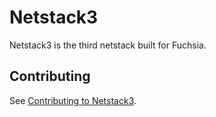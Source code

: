# Netstack3

Netstack3 is the third netstack built for Fuchsia.

## Contributing

See [Contributing to Netstack3].

[Contributing to Netstack3]: https://fuchsia.dev/fuchsia-src/contribute/contributing-to-netstack/netstack3
